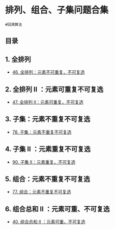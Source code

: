 
# 排列、组合、子集问题合集


`#回溯算法` 


## 目录
<!-- toc -->
 ## 1. 全排列 

- [46. 全排列：元素不可重复，不可复选](/post/dl3ee7z3z1.html)

## 2. 全排列 II ：元素可重复不可复选

- [47. 全排列 II：元素可重复，不可复选](/post/xtctebt74w.html)

## 3. 子集：元素不重复不可复选

- [78. 子集：元素不重复不可复选](/post/u3guo0ugl9.html)

## 4. 子集 II ：元素重复不可复选

- [90. 子集 II：元素重复，不可复选](/post/u4sety2nao.html)

## 5. 组合：元素不重复不可复选

- [77. 组合：元素不重复不可复选](/post/hbj78cl2lq.html)

## 6. 组合总和 II ：元素可重、不可复选

- [40. 组合总和 II ：元素可重，不可复选](/post/ilctzuidio.html)
